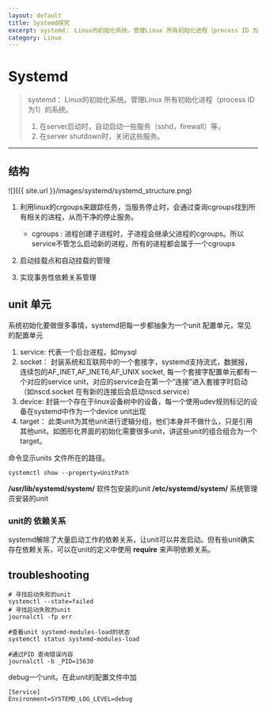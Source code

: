 ```yaml
---
layout: default
title: Systemd探究
excerpt: systemd： Linux的初始化系统。管理Linux 所有初始化进程（process ID 为1）的系统。1. 在server启动时，自动启动一些服务（sshd，firewall）等，2. 在server shutdown时，关闭这些服务。
category: Linux
---
```


# Systemd

> systemd： Linux的初始化系统。管理Linux 所有初始化进程（process ID 为1）的系统。
> 1. 在server启动时，自动启动一些服务（sshd，firewall）等，
> 2. 在server shutdown时，关闭这些服务。

------------------------------

## 结构

![]({{ site.url }}/images/systemd/systemd_structure.png)

1. 利用linux的crgoups来跟踪任务，当服务停止时，会通过查询cgroups找到所有相关的进程，从而干净的停止服务。
   - cgroups : 进程创建子进程时，子进程会继承父进程的cgroups。所以service不管怎么启动新的进程，所有的进程都会属于一个cgroups
2. 启动挂载点和自动挂载的管理

3. 实现事务性依赖关系管理


## unit 单元
系统初始化要做很多事情，systemd把每一步都抽象为一个unit 配置单元，常见的配置单元

1. service: 代表一个后台进程。如mysql
2. socket： 封装系统和互联网中的一个套接字，systemd支持流式，数据报，连续包的AF_INET,AF_INET6,AF_UNIX socket,
每一个套接字配置单元都有一个对应的service unit，对应的service会在第一个“连接”进入套接字时启动（如nscd.socket 在有新的连接后会启动nscd.service）
3. device: 封装一个存在于linux设备树中的设备，每一个使用udev规则标记的设备在systemd中作为一个device unit出现
4. target： 此类unit为其他unit进行逻辑分组，他们本身并不做什么，只是引用其他unit。如图形化界面的初始化需要很多unit，讲这些unit的组合组合为一个target。

命令显示units 文件所在的路径。
```shell
systemctl show --property=UnitPath
```
**/usr/lib/systemd/system/** 软件包安装的unit
**/etc/systemd/system/**  系统管理员安装的unit


### unit的 依赖关系
systemd解除了大量启动工作的依赖关系，让unit可以并发启动。但有些unit确实存在依赖关系，可以在unit的定义中使用 **require** 来声明依赖关系。


## troubleshooting
```shell
# 寻找启动失败的unit
systemctl --state=failed
# 寻找启动失败的unit
journalctl -fp err

#查看unit systemd-modules-load的状态
systemctl status systemd-modules-load

#通过PID 查询错误内容
journalctl -b _PID=15630

```
debug一个unit。在此unit的配置文件中加
```shell
[Service]
Environment=SYSTEMD_LOG_LEVEL=debug
```
